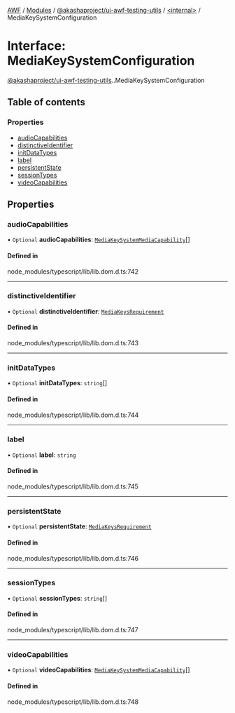 [AWF](../README.md) / [Modules](../modules.md) / [@akashaproject/ui-awf-testing-utils](../modules/akashaproject_ui_awf_testing_utils.md) / [<internal\>](../modules/akashaproject_ui_awf_testing_utils._internal_.md) / MediaKeySystemConfiguration

# Interface: MediaKeySystemConfiguration

[@akashaproject/ui-awf-testing-utils](../modules/akashaproject_ui_awf_testing_utils.md).[<internal>](../modules/akashaproject_ui_awf_testing_utils._internal_.md).MediaKeySystemConfiguration

## Table of contents

### Properties

- [audioCapabilities](akashaproject_ui_awf_testing_utils._internal_.MediaKeySystemConfiguration.md#audiocapabilities)
- [distinctiveIdentifier](akashaproject_ui_awf_testing_utils._internal_.MediaKeySystemConfiguration.md#distinctiveidentifier)
- [initDataTypes](akashaproject_ui_awf_testing_utils._internal_.MediaKeySystemConfiguration.md#initdatatypes)
- [label](akashaproject_ui_awf_testing_utils._internal_.MediaKeySystemConfiguration.md#label)
- [persistentState](akashaproject_ui_awf_testing_utils._internal_.MediaKeySystemConfiguration.md#persistentstate)
- [sessionTypes](akashaproject_ui_awf_testing_utils._internal_.MediaKeySystemConfiguration.md#sessiontypes)
- [videoCapabilities](akashaproject_ui_awf_testing_utils._internal_.MediaKeySystemConfiguration.md#videocapabilities)

## Properties

### audioCapabilities

• `Optional` **audioCapabilities**: [`MediaKeySystemMediaCapability`](akashaproject_ui_awf_testing_utils._internal_.MediaKeySystemMediaCapability.md)[]

#### Defined in

node_modules/typescript/lib/lib.dom.d.ts:742

___

### distinctiveIdentifier

• `Optional` **distinctiveIdentifier**: [`MediaKeysRequirement`](../modules/akashaproject_ui_awf_testing_utils._internal_.md#mediakeysrequirement)

#### Defined in

node_modules/typescript/lib/lib.dom.d.ts:743

___

### initDataTypes

• `Optional` **initDataTypes**: `string`[]

#### Defined in

node_modules/typescript/lib/lib.dom.d.ts:744

___

### label

• `Optional` **label**: `string`

#### Defined in

node_modules/typescript/lib/lib.dom.d.ts:745

___

### persistentState

• `Optional` **persistentState**: [`MediaKeysRequirement`](../modules/akashaproject_ui_awf_testing_utils._internal_.md#mediakeysrequirement)

#### Defined in

node_modules/typescript/lib/lib.dom.d.ts:746

___

### sessionTypes

• `Optional` **sessionTypes**: `string`[]

#### Defined in

node_modules/typescript/lib/lib.dom.d.ts:747

___

### videoCapabilities

• `Optional` **videoCapabilities**: [`MediaKeySystemMediaCapability`](akashaproject_ui_awf_testing_utils._internal_.MediaKeySystemMediaCapability.md)[]

#### Defined in

node_modules/typescript/lib/lib.dom.d.ts:748
